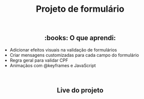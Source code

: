 <h1 align="center">Projeto de formulário</h1>
<br>
<div>
  <h2 align="center">:books: O que aprendi:</h2>
  <ul>
    <li>Adicionar efeitos visuais na validação de formulários</li>
    <li>Criar mensagens customizadas para cada campo do formulário</li>
    <li>Regra geral para validar CPF</li>
    <li>Animaçãos com @keyframes e JavaScript</li>
  </ul>
</div>
<br>
<div align="center">
  <h2>Live do projeto</h2
  <img src="assets/video/live.gif">
 </div>
